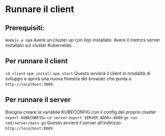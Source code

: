 # Runnare il client

## Prerequisiti:
`Nodejs e npm`
Avere un cluster up con liqo installato. 
Avere il metrics server installato sul cluster Kubernetes.

## Per runnare il client
`cd client`
`npm install`
`npm start`
Questo avvierà il client in modalità di sviluppo e aprirà una nuova finestra del browser che punta a `http://localhost:3000`.

## Per runnare il server

Bisogna creare la variabile KUBECONFIG con il config del proprio cluster `export KUBECONFIG=`
`cd server`
`export SERVER_ADDR=:8089`
`go run cmd/server/main.go`
Questo avvierà il server all'indirizzo `http://localhost:8089`.
